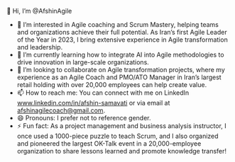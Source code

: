 👋 Hi, I’m @AfshinAgile  
- 👀 I’m interested in Agile coaching and Scrum Mastery, helping teams and organizations achieve their full potential. As Iran’s first Agile Leader of the Year in 2023, I bring extensive experience in Agile transformation and leadership.  
- 🌱 I’m currently learning how to integrate AI into Agile methodologies to drive innovation in large-scale organizations.  
- 💞️ I’m looking to collaborate on Agile transformation projects, where my experience as an Agile Coach and PMO/ATO Manager in Iran’s largest retail holding with over 20,000 employees can help create value.  
- 📫 How to reach me: You can connect with me on LinkedIn www.linkedin.com/in/afshin-samavati or via email at afshinagilecoach@gmail.com.  
- 😄 Pronouns: I prefer not to reference gender.  
- ⚡ Fun fact: As a project management and business analysis instructor, I once used a 1000-piece puzzle to teach Scrum, and I also organized and pioneered the largest OK-Talk event in a 20,000-employee organization to share lessons learned and promote knowledge transfer!  

<!---
AfshinAgile/AfshinAgile is a ✨ special ✨ repository because its `README.md` (this file) appears on your GitHub profile.
You can click the Preview link to take a look at your changes.
--->
